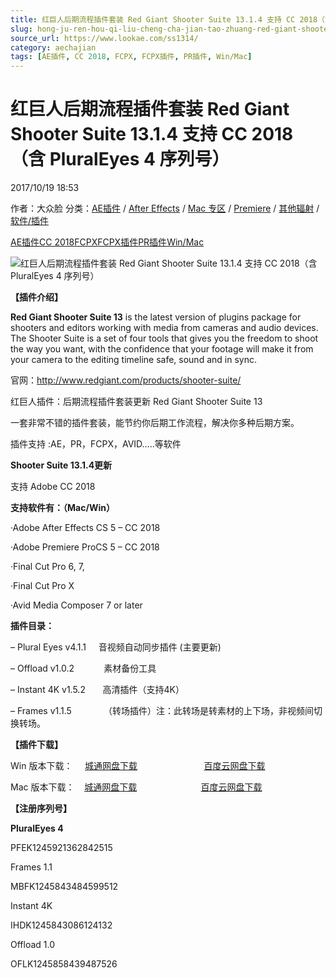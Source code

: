 ```yaml
---
title: 红巨人后期流程插件套装 Red Giant Shooter Suite 13.1.4 支持 CC 2018（含 PluralEyes 4 序列号）
slug: hong-ju-ren-hou-qi-liu-cheng-cha-jian-tao-zhuang-red-giant-shooter-suite-13-1-4-zhi-chi-cc-2018-han-pluraleyes-4-xu-lie-hao
source_url: https://www.lookae.com/ss1314/
category: aechajian
tags: [AE插件, CC 2018, FCPX, FCPX插件, PR插件, Win/Mac]
---
```

# 红巨人后期流程插件套装 Red Giant Shooter Suite 13.1.4 支持 CC 2018（含 PluralEyes 4 序列号）

2017/10/19 18:53

作者：大众脸
分类：[AE插件](https://www.lookae.com/after-effects/aechajian/) / [After Effects](https://www.lookae.com/after-effects/) / [Mac 专区](https://www.lookae.com/mac-osx/) / [Premiere](https://www.lookae.com/qitarjcj/premierezy/) / [其他辐射](https://www.lookae.com/others/) / [软件/插件](https://www.lookae.com/qitarjcj/)

[AE插件](https://www.lookae.com/tag/ae%e6%8f%92%e4%bb%b6/)[CC 2018](https://www.lookae.com/tag/cc-2018/)[FCPX](https://www.lookae.com/tag/fcpx/)[FCPX插件](https://www.lookae.com/tag/fcpx%e6%8f%92%e4%bb%b6/)[PR插件](https://www.lookae.com/tag/pr%e6%8f%92%e4%bb%b6/)[Win/Mac](https://www.lookae.com/tag/winmac/)

![红巨人后期流程插件套装 Red Giant Shooter Suite 13.1.4 支持 CC 2018（含 PluralEyes 4 序列号）](https://www.lookae.com/wp-content/uploads/2016/02/shooter13.jpg "红巨人后期流程插件套装 Red Giant Shooter Suite 13.1.4 支持 CC 2018（含 PluralEyes 4 序列号）-LookAE.com")

**【插件介绍】**

**Red Giant Shooter Suite 13** is the latest version of plugins package for shooters and editors working with media from cameras and audio devices. The Shooter Suite is a set of four tools that gives you the freedom to shoot the way you want, with the confidence that your footage will make it from your camera to the editing timeline safe, sound and in sync.

官网：http://www.redgiant.com/products/shooter-suite/

红巨人插件：后期流程插件套装更新 Red Giant Shooter Suite 13

一套非常不错的插件套装，能节约你后期工作流程，解决你多种后期方案。

插件支持 :AE，PR，FCPX，AVID…..等软件

**Shooter Suite 13.1.4更新**

支持 Adobe CC 2018

**支持软件有：（Mac/Win）**

·Adobe After Effects CS 5 – CC 2018

·Adobe Premiere ProCS 5 – CC 2018

·Final Cut Pro 6, 7,

·Final Cut Pro X

·Avid Media Composer 7 or later

**插件目录：**

– Plural Eyes v4.1.1     音视频自动同步插件 (主要更新)

– Offload v1.0.2            素材备份工具

– Instant 4K v1.5.2       高清插件（支持4K）

– Frames v1.1.5             （转场插件）注：此转场是转素材的上下场，非视频间切换转场。

**【插件下载】**

Win 版本下载：     [城通网盘下载](https://lookae.ctfile.com/fs/680462-224612965)                           [百度云网盘下载](https://pan.baidu.com/s/1cyc7zK)

Mac 版本下载：    [城通网盘下载](https://lookae.ctfile.com/fs/680462-224612729)                          [百度云网盘下载](https://pan.baidu.com/s/1jImqXZS)

**【注册序列号】**

**PluralEyes 4**

PFEK1245921362842515

Frames 1.1

MBFK1245843484599512

Instant 4K

IHDK1245843086124132

Offload 1.0

OFLK1245858439487526
